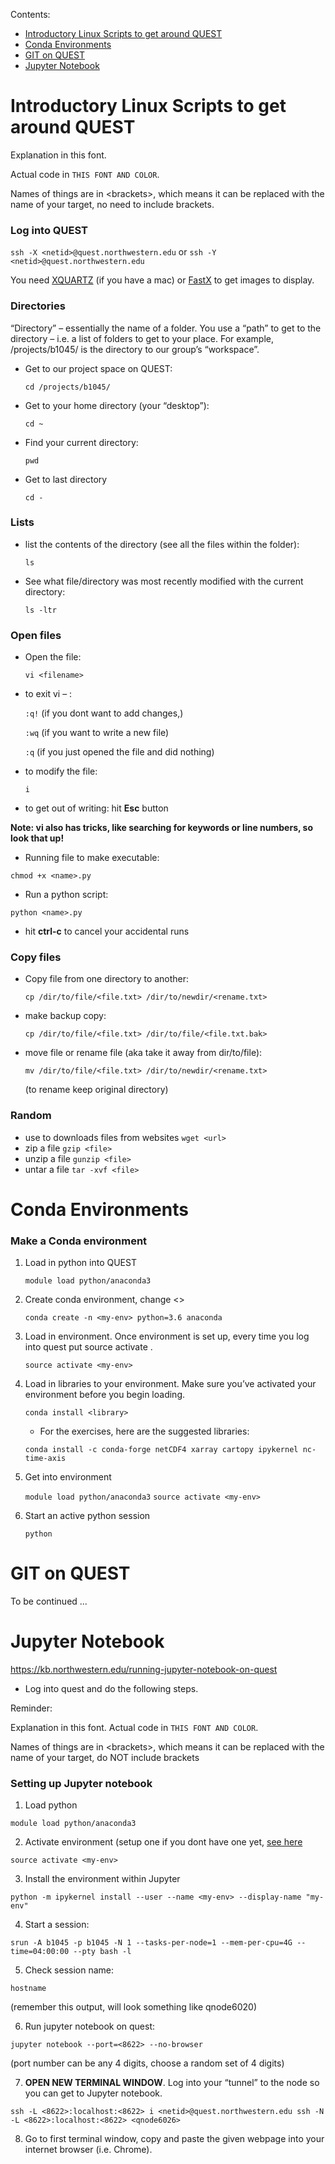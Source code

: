 Contents:

* [Introductory Linux Scripts to get around QUEST](#introductory-linux-scripts-to-get-around-quest)
* [Conda Environments](#conda-environments)
* [GIT on QUEST](#git-on-quest)
* [Jupyter Notebook](#jupyter-notebook)



# Introductory Linux Scripts to get around QUEST

Explanation in this font.

Actual code in `THIS FONT AND COLOR`.

Names of things are in \<brackets>\, which means it can be replaced with the name of your target, no need to include brackets.

### Log into QUEST

`ssh -X <netid>@quest.northwestern.edu` or `ssh -Y <netid>@quest.northwestern.edu`

You need [XQUARTZ](https://www.xquartz.org) (if you have a mac) or [FastX](https://kb.northwestern.edu/quest-fastx) to get images to display.

### Directories
“Directory” – essentially the name of a folder. You use a “path” to get to the directory – i.e. a list of folders to get to your place. For example, /projects/b1045/ is the directory to our group’s “workspace”.

* Get to our project space on QUEST:

    `cd /projects/b1045/`

* Get to your home directory (your “desktop”):

    `cd ~`

* Find your current directory:

    `pwd`

* Get to last directory

    `cd -`

### Lists

* list the contents of the directory (see all the files within the folder):

    `ls` 

* See what file/directory was most recently modified with the current directory:

    `ls -ltr`
 
### Open files

* Open the file:
 
    `vi <filename>`

* to exit vi – :

    `:q!` (if you dont want to add changes,) 

    `:wq` (if you want to write a new file)

    `:q` (if you just opened the file and did nothing)

* to modify the file:

    `i` 

* to get out of writing: hit **Esc** button

**Note: vi also has tricks, like searching for keywords or line numbers, so look that up!**

* Running file to make executable:

`chmod +x <name>.py`

* Run a python script:

`python <name>.py`

* hit **ctrl-c** to cancel your accidental runs

### Copy files

* Copy file from one directory to another:

    `cp /dir/to/file/<file.txt> /dir/to/newdir/<rename.txt>` 

* make backup copy:

    `cp /dir/to/file/<file.txt> /dir/to/file/<file.txt.bak>` 

* move file or rename file (aka take it away from dir/to/file):

    `mv /dir/to/file/<file.txt> /dir/to/newdir/<rename.txt>`  

    (to rename keep original directory)

### Random

* use to downloads files from websites
`wget <url>`
* zip a file
`gzip <file>`
* unzip a file
`gunzip <file>`
* untar a file
`tar -xvf <file>`



# Conda Environments

### Make a Conda environment

1. Load in python into QUEST

    `module load python/anaconda3`

2. Create conda environment, change <>

    `conda create -n <my-env> python=3.6 anaconda`

3. Load in environment. Once environment is set up, every time you log into quest put source activate <env>.

    `source activate <my-env>`

4. Load in libraries to your environment. Make sure you’ve activated your environment before you begin loading.

    `conda install <library>`

    * For the exercises, here are the suggested libraries:

    `conda install -c conda-forge netCDF4 xarray cartopy ipykernel nc-time-axis`

5. Get into environment

    `module load python/anaconda3`
    `source activate <my-env>`

6. Start an active python session

    `python`

# GIT on QUEST

To be continued ...


# Jupyter Notebook

https://kb.northwestern.edu/running-jupyter-notebook-on-quest

* Log into quest and do the following steps.

Reminder: 

Explanation in this font. Actual code in `THIS FONT AND COLOR`.

Names of things are in \<brackets\>, which means it can be replaced with the name of your target, do NOT include brackets

### Setting up Jupyter notebook

1. Load python

`module load python/anaconda3`

2. Activate environment (setup one if you dont have one yet, [see here](#conda-environments)

`source activate <my-env>`

3. Install the environment within Jupyter

`python -m ipykernel install --user --name <my-env> --display-name "my-env"`

4. Start a session:

`srun -A b1045 -p b1045 -N 1 --tasks-per-node=1 --mem-per-cpu=4G --time=04:00:00 --pty bash -l`

5. Check session name:

`hostname`

(remember this output, will look something like qnode6020)

6. Run jupyter notebook on quest:

`jupyter notebook --port=<8622> --no-browser`

(port number can be any 4 digits, choose a random set of 4 digits)

7. **OPEN NEW TERMINAL WINDOW**. Log into your “tunnel” to the node so you can get to Jupyter notebook.

 `ssh -L <8622>:localhost:<8622> i <netid>@quest.northwestern.edu ssh -N -L <8622>:localhost:<8622> <qnode6026>`

8. Go to first terminal window, copy and paste the given webpage into your internet browser (i.e. Chrome).


